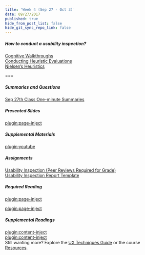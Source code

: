 ```yaml
---
title: 'Week 4 (Sep 27 - Oct 3)'
date: 09/27/2017
published: true
hide_from_post_list: false
hide_git_sync_repo_link: false
---
```


##### How to conduct a usability inspection?   
[Cognitive Walkthroughs](https://www.swipe.to/9967fp?p=2rXR1F3mH)  
[Conducting Heuristic Evaluations](https://www.swipe.to/9967fp?p=bhT4QfB2J)  
[Nielsen’s Heuristics](https://www.swipe.to/9967fp?p=1Mb9rDTJS)  

===

##### Summaries and Questions  
[Sep 27th Class One-minute Summaries](https://canvas.sfu.ca/courses/36662/assignments/267535)

##### Presented Slides  
[plugin:page-inject](/slides/unit-04)

##### Supplemental Materials  
[plugin:youtube](https://www.youtube.com/watch?v=gSm6bOw-KcQ)

##### Assignments
[Usability Inspection (Peer Reviews Required for Grade)](https://canvas.sfu.ca/courses/36662/assignments/267545)   
[Usability Inspection Report Template](https://canvas.sfu.ca/courses/36662/files/folder/Handouts/Usability%20Inspection%20Report%20Template#)

##### Required Reading  
[plugin:page-inject](/readings/unit-04)

[plugin:page-inject](/h5p-content/heuristic-evaluation)

##### Supplemental Readings  
[plugin:content-inject](/topics-guide/how-to-conduct-a-usability-inspection/cognitive-walkthroughs)  
[plugin:content-inject](/topics-guide/how-to-conduct-a-usability-inspection/heuristic-evaluations)  
Still wanting more? Explore the [UX Techniques Guide](../../topics-guide) or the course [Resources](../../resources).
